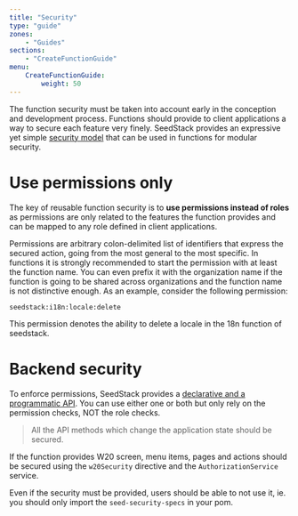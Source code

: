 ```yaml
---
title: "Security"
type: "guide"
zones:
    - "Guides"
sections:
    - "CreateFunctionGuide"
menu:
    CreateFunctionGuide:
        weight: 50
---
```


The function security must be taken into account early in the conception and development process. Functions should provide 
to client applications a way to secure each feature very finely. SeedStack provides an expressive yet simple [security
model](/docs/seed/manual/security) that can be used in functions for modular security.

# Use permissions only

The key of reusable function security is to **use permissions instead of roles** as permissions are only related to the 
features the function provides and can be mapped to any role defined in client applications.

Permissions are arbitrary colon-delimited list of identifiers that express the secured action, going from the most general
to the most specific. In functions it is strongly recommended to start the permission with at least the function name.
You can even prefix it with the organization name if the function is going to be shared across organizations and the function
name is not distinctive enough. As an example, consider the following permission:

    seedstack:i18n:locale:delete

This permission denotes the ability to delete a locale in the 18n function of seedstack.      
      
# Backend security 

To enforce permissions, SeedStack provides a [declarative and a programmatic API](/docs/seed/manual/security/usage).
You can use either one or both but only rely on the permission checks, NOT the role checks.



> All the API methods which change the application state should be secured.

If the function provides W20 screen, menu items, pages and actions should be secured using the `w20Security` directive and the `AuthorizationService` service.

Even if the security must be provided, users should be able to not use it, ie. you should only import the `seed-security-specs` in your pom.
